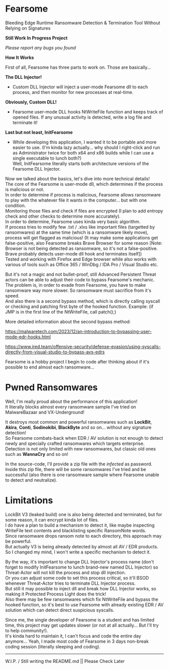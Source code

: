 # Fearsome
Bleeding Edge Runtime Ransomware Detection &amp; Termination Tool Without Relying on Signatures

**Still Work In Progress Project**

*Please report any bugs you found*

**How It Works**

First of all, Fearsome has three parts to work on.
Those are basically...

**The DLL Injector!**
  - Custom DLL Injector will inject a user-mode Fearsome dll to each process, and then monitor for new processes at real-time.

**Obviously, Custom DLL!**
  - Fearsome user-mode DLL hooks NtWriteFile function and keeps track of opened files. If any unusual activity is detected, write a log file and terminate it!

**Last but not least, InitFearsome**

  - While developing this application, I wanted it to be portable and more easier to use. (I'm kinda lazy actually... why should I right-click and run as Administrator twice for both x64 and x86 builds while I can use a single executable to lunch both?)  
  Well, InitFearsome literally starts both architecture versions of the Fearsome DLL Injector.
   
  

Now we talked about the basics, let's dive into more technical details!  
The core of the Fearsome is user-mode dll, which determines if the process is malicious or not.  
In order to determine if process is malicious, Fearsome allows ransomware to play with the whatever file it wants in the computer... but with one condition.  
Monitoring those files and check if files are encrypted (I plan to add entropy check and other checks to determine more accurately).  
In order to determine, Fearsome uses kinda very basic algorithm.  
If process tries to modify few .txt / .xlxs like important files (targetted by ransomwares) at the same time (which is a ransomware likely move), process will get flagged as malicious! (It may make some applications get false-positive, also Fearsome breaks Brave Browser for some reason [Note: Browser is not being detected as ransomware, so it's not a false-positive. Brave probably detects user-mode dll hook and terminates itself])  
Tested and working with Firefox and Edge browser while also works with various of tools such as Office 365 / WinDbg / IDA Pro / Visual Studio etc.

But it's not a magic and not bullet-proof, still Advanced Persistent Threat actors can be able to adjust their code to bypass Fearsome's mechanic.  
The problem is, in order to evade from Fearsome, you have to make ransomware way more slower. So ransomware must sacrifice from it's speed.  
And also there is a second bypass method, which is directly calling syscall or checking and patching first byte of the hooked function. Example: (if JMP is in the first line of the NtWriteFile, call patch();)

More detailed information about the second bypass method:

https://malwaretech.com/2023/12/an-introduction-to-bypassing-user-mode-edr-hooks.html

https://www.ired.team/offensive-security/defense-evasion/using-syscalls-directly-from-visual-studio-to-bypass-avs-edrs


Fearsome is a hobby project I begin to code after thinking about if it's possible to end almost each ransomware...


# Pwned Ransomwares
  
  Well, I'm really proud about the performance of this application!  
  It literally blocks almost every ransomware sample I've tried on MalwareBazaar and VX-Underground!
  
  It destroys most common and powerful ransomwares such as **LockBit**, **Akira**, **Conti**, **Sodinokibi**, **BlackByte** and so on... without any signature detection!  
  So Fearsome combats-back when EDR / AV solution is not enough to detect newly and specially crafted ransomwares which targets enterprise.  
  Detection is not only limited with new ransomwares, but classic old ones such as **WannaCry** and so on!  

  In the source-code, I'll provide a zip file with the *infected* as password.  
  Inside this zip file, there will be some ransomwares I've tried and be successful (also there is one ransomware sample where Fearsome unable to detect and neutralize).

# Limitations

  LockBit V3 (leaked build) one is also being detected and terminated, but for some reason, it can encrypt kinda lot of files.  
  I do have a plan to build a mechanism to detect it, like maybe inspecting WriteFile text contents and blacklisting specific RansomNote words.  
  Since ransomware drops ransom note to each directory, this approach may be powerful.  
  But actually V3 is being already detected by almost all AV / EDR products. So I changed my mind, I won't write a specific mechanism to detect it.

  

  By the way, it's important to change DLL Injector's process name (don't forget to modify InitFearsome to lunch brand-new named DLL Injector) so Threat-Actor will not kill the process and stop dll injection.  
  Or you can adjust some code to set this process critical, so it'll BSOD whenever Threat-Actor tries to terminate DLL Injector process.  
  But still it may possible to inject dll and break how DLL Injector works, so making it Protected Process Light does the trick!  
  Also there may be few ransomwares which fix NtWriteFile and bypass the hooked function, so it's best to use Fearsome with already existing EDR / AV solution which can detect direct suspicious syscalls.  

  Since me, the single developer of Fearsome is a student and has limited time, this project may get updates slower (or not at all actually... But I'll try to help community!).  
  It's kinda hard to maintain it, I can't focus and code the entire day anymore... Yeah, I made most code of Fearsome in 3 days non-break coding session (literally sleeping and coding).

  _________________________________________________________
  
  W.I.P. / Still writing the README.md || Please Check Later
